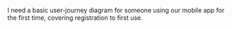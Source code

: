 I need a basic user-journey diagram for someone using our mobile app for the first time, covering registration to first use.
